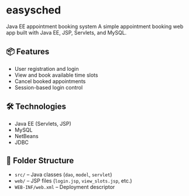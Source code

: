 # easysched
Java EE appointment booking system
A simple appointment booking web app built with Java EE, JSP, Servlets, and MySQL.

## 📦 Features
- User registration and login
- View and book available time slots
- Cancel booked appointments
- Session-based login control

## 🛠️ Technologies
- Java EE (Servlets, JSP)
- MySQL
- NetBeans
- JDBC

## 📂 Folder Structure
- `src/` – Java classes (`dao`, `model`, `servlet`)
- `web/` – JSP files (`login.jsp`, `view_slots.jsp`, etc.)
- `WEB-INF/web.xml` – Deployment descriptor
